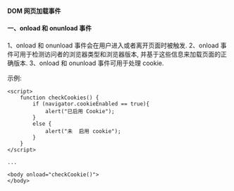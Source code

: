 #### DOM 网页加载事件


#### 一、**onload 和 onunload 事件**

1、onload 和 onunload 事件会在用户进入或者离开页面时被触发.
2、onload 事件可用于检测访问者的浏览器类型和浏览器版本, 并基于这些信息来加载页面的正确版本.
3、onload 和 onunload 事件可用于处理 cookie.

示例:

```
<script>
    function checkCookies() {
        if (navigator.cookieEnabled == true){
            alert("已启用 Cookie");
        }
        else {
            alert("未  启用 cookie");
        }
    }
</script>
    
...

<body onload="checkCookie()">
</body>
```

